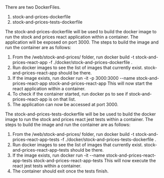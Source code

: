 There are two DockerFiles.
1. stock-and-prices-dockerfile
2. stock-and-prices-tests-dockerfile

The stock-and-prices-dockerfile will be used to build the docker image to run the stock and prices react application within a container. The application will be exposed on port 3000. The steps to build the image and run the container are as follows:
1.  From the /web/stock-and-prices/ folder, run
		docker build -t stock-and-prices-react-app -f ./docker/stock-and-prices-dockerfile . 
2. Run docker images to see the list of images that currently exist. stock-and-prices-react-app should be there.
3. If the image exists, run
                 docker run -it -p 3000:3000 --name stock-and-prices-react-app stock-and-prices-react-app
    This will now start the react application within a container.
4. To check if the container started, run docker ps to see if stock-and-prices-react-app is on that list.
5. The application can now be accessed at port 3000. 


The stock-and-prices-tests-dockerfile will be be used to build the docker image to run the stock and prices react jest tests within a container. The steps to build the image and run the container are as follows:
1.  From the /web/stock-and-prices/ folder, run
		docker build -t stock-and-prices-react-app-tests -f ./docker/stock-and-prices-tests-dockerfile . 
2. Run docker images to see the list of images that currently exist. stock-and-prices-react-app-tests should be there.
3. If the image exists, run
                 docker run -it --name stock-and-prices-react-app-tests stock-and-prices-react-app-tests
    This will now execute the react jest tests within a container.
4. The container should exit once the tests finish.